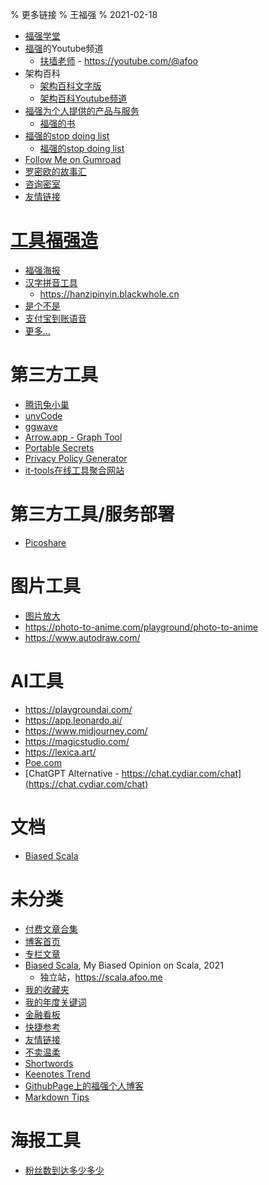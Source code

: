 % 更多链接
% 王福强
% 2021-02-18

- [福强学堂](https://edu.afoo.me)
- [福强](https://afoo.me/whoami.html)的Youtube频道
  - [扶墙老师](https://www.youtube.com/c/fujohnwang) - <https://youtube.com/@afoo>
- 架构百科
  - [架构百科文字版](https://jiagoubaike.com)
  - [架构百科Youtube频道](https://www.youtube.com/channel/UCG4NNmSjcCQGv3T25JBlHTQ)
- [福强为个人提供的产品与服务](consulting.html)
  - [福强的书](https://afoo.me/books.html)
- [福强的stop doing list](https://keevol.cn/stop-doing-list.html)
  - [福强的stop doing list](stop-doing-list.html)
- [Follow Me on Gumroad](https://wfq.gumroad.com/subscribe)
- [罗密欧的故事汇](https://luomoe.github.io/)
- [咨询密室](https://fuqiang.circleo.me/)
- [友情链接](/interlinks.html)

# [工具福强造](https://afoo.me/tools.html)

- [福强海报](https://poster.keevol.cn/)
- [汉字拼音工具](https://afoo.me/pinyin/index.html)
  - <https://hanzipinyin.blackwhole.cn>
- [是个不是](https://afoo.me/yesno.html)
- [支付宝到账语音](https://afoo.me/alipay_noti/index.html)
- [更多...](https://afoo.me/tools.html)

# 第三方工具

- [腾讯兔小巢](https://support.qq.com/product/616547)
- [unvCode](https://unvcode.librian.net/)
- [ggwave](https://waver.ggerganov.com/)
- [Arrow.app - Graph Tool](https://arrows.app/)
- [Portable Secrets](/tools/ps/index.html)
- [Privacy Policy Generator](https://www.privacypolicies.com/)
- [it-tools在线工具聚合网站](https://it-tools.tech/)

# 第三方工具/服务部署

- [Picoshare](https://picoshare.afoo.me)

# 图片工具

- [图片放大](https://clipdrop.co/image-upscaler)
- <https://photo-to-anime.com/playground/photo-to-anime>
- <https://www.autodraw.com/>

# AI工具

- <https://playgroundai.com/>
- <https://app.leonardo.ai/>
- <https://www.midjourney.com/>
- <https://magicstudio.com/>
- <https://lexica.art/>
- [Poe.com](https://poe.com/)
- [ChatGPT Alternative - https://chat.cydiar.com/chat](https://chat.cydiar.com/chat)



# 文档

- [Biased Scala](https://biasedscala.github.io/)

# 未分类

- [付费文章合集](pay-for-read-index.html)
- [博客首页](posts.html)
- [专栏文章](columns.html)
- [Biased Scala](/columns/biased-scala/index.html), My Biased Opinion on Scala, 2021
  - 独立站，<https://scala.afoo.me>
- [我的收藏夹](favorite.html)
- [我的年度关键词](keewords/index.html)
- [金融看板](dashboard.html)
- [快捷参考](references.html)
- [友情链接](interlinks.html)
- [不卖温柔](https://my.spline.design/logo-2dd2b486d306742087b23d29862cb270/)
- [Shortwords](https://shortwords.vercel.app/)
- [Keenotes Trend](/keenotes-trend.html)
- [GithubPage上的福强个人博客](https://fujohnwang.github.io/)
- [Markdown Tips](https://github.com/fujohnwang/mdtips/wiki)


# 海报工具

- [粉丝数到达多少多少](https://functional.tools/awesome-stats)



